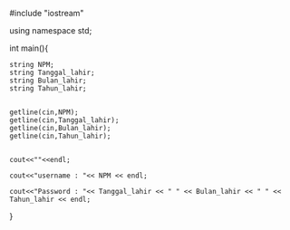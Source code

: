 #include "iostream"

using namespace std;

int main(){

	string NPM;
	string Tanggal_lahir;
	string Bulan_lahir;
	string Tahun_lahir;
	
	
	getline(cin,NPM);
	getline(cin,Tanggal_lahir);
	getline(cin,Bulan_lahir);
	getline(cin,Tahun_lahir);
	
	
	cout<<""<<endl;
	
	cout<<"username : "<< NPM << endl;
	
	cout<<"Password : "<< Tanggal_lahir << " " << Bulan_lahir << " " << Tahun_lahir << endl;
	
}
